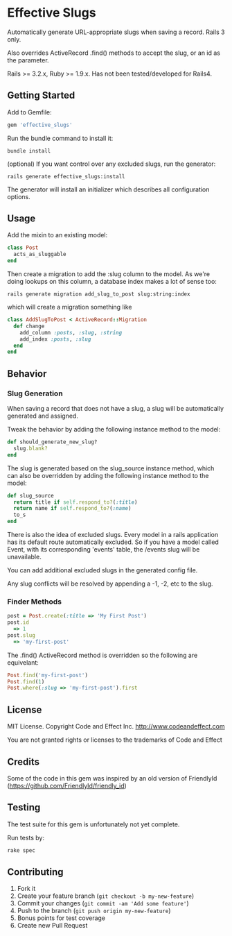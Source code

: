 # Effective Slugs

Automatically generate URL-appropriate slugs when saving a record. Rails 3 only.

Also overrides ActiveRecord .find() methods to accept the slug, or an id as the parameter.

Rails >= 3.2.x, Ruby >= 1.9.x.  Has not been tested/developed for Rails4.


## Getting Started

Add to Gemfile:

```ruby
gem 'effective_slugs'
```

Run the bundle command to install it:

```console
bundle install
```

(optional) If you want control over any excluded slugs, run the generator:

```console
rails generate effective_slugs:install
```

The generator will install an initializer which describes all configuration options.


## Usage

Add the mixin to an existing model:

```ruby
class Post
  acts_as_sluggable
end
```

Then create a migration to add the :slug column to the model.
As we're doing lookups on this column, a database index makes a lot of sense too:

```console
rails generate migration add_slug_to_post slug:string:index
```

which will create a migration something like

```ruby
class AddSlugToPost < ActiveRecord::Migration
  def change
    add_column :posts, :slug, :string
    add_index :posts, :slug
  end
end
```

## Behavior

### Slug Generation

When saving a record that does not have a slug, a slug will be automatically generated and assigned.

Tweak the behavior by adding the following instance method to the model:

```ruby
def should_generate_new_slug?
  slug.blank?
end
```

The slug is generated based on the slug_source instance method, which can also be overridden by adding the following instance method to the model:

```ruby
def slug_source
  return title if self.respond_to?(:title)
  return name if self.respond_to?(:name)
  to_s
end
```

There is also the idea of excluded slugs.  Every model in a rails application has its default route automatically excluded.
So if you have a model called Event, with its corresponding 'events' table, the /events slug will be unavailable.

You can add additional excluded slugs in the generated config file.

Any slug conflicts will be resolved by appending a -1, -2, etc to the slug.

### Finder Methods

```ruby
post = Post.create(:title => 'My First Post')
post.id
  => 1
post.slug
  => 'my-first-post'
```

The .find() ActiveRecord method is overridden so the following are equivelant:

```ruby
Post.find('my-first-post')
Post.find(1)
Post.where(:slug => 'my-first-post').first
```

## License

MIT License.  Copyright Code and Effect Inc. http://www.codeandeffect.com

You are not granted rights or licenses to the trademarks of Code and Effect

## Credits

Some of the code in this gem was inspired by an old version of FriendlyId (https://github.com/FriendlyId/friendly_id)

## Testing

The test suite for this gem is unfortunately not yet complete.

Run tests by:

```ruby
rake spec
```


## Contributing

1. Fork it
2. Create your feature branch (`git checkout -b my-new-feature`)
3. Commit your changes (`git commit -am 'Add some feature'`)
4. Push to the branch (`git push origin my-new-feature`)
5. Bonus points for test coverage
6. Create new Pull Request


